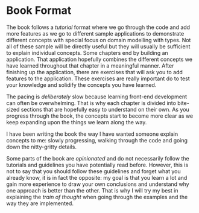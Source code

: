# Book Format

The book follows a *tutorial* format where we go through the code and add more features as we go to different sample applications to demonstrate different concepts with special focus on domain modelling with types. Not all of these sample will be directly useful but they will usually be sufficient to explain individual concepts. Some chapters end by building an application. That application hopefully combines the different concepts we have learned throughout that chapter in a meaningful manner. After finishing up the application, there are exercises that will ask you to add features to the application. These exercises are really important do to test your knowledge and solidify the concepts you have learned.

The pacing is *deliberately* slow because learning front-end development can often be overwhelming. That is why each chapter is divided into bite-sized sections that are hopefully easy to understand on their own. As you progress through the book, the concepts start to become more clear as we keep expanding upon the things we learn along the way.

I have been writing the book the way I have wanted someone explain concepts to me: slowly progressing, walking through the code and going down the nitty-gritty details.

Some parts of the book are *opinionated* and do not necessarily follow the tutorials and guidelines you have potentially read before. However, this is not to say that you should follow these guidelines and forget what you already know, it is in fact the opposite: my goal is that you learn a lot and gain more experience to draw your own conclusions and understand why one approach is better than the other. That is why I will try my best in explaining the *train of thought* when going through the examples and the way they are implemented.